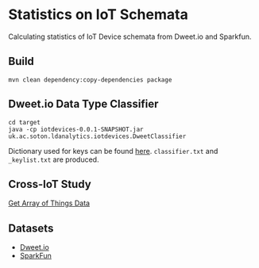 # Statistics on IoT Schemata

Calculating statistics of IoT Device schemata from Dweet.io and Sparkfun.

## Build

```
mvn clean dependency:copy-dependencies package
```

## Dweet.io Data Type Classifier

```
cd target
java -cp iotdevices-0.0.1-SNAPSHOT.jar uk.ac.soton.ldanalytics.iotdevices.DweetClassifier
```

Dictionary used for keys can be found [here](https://github.com/eugenesiow/iotdevices/blob/master/src/main/java/uk/ac/soton/ldanalytics/iotdevices/DweetClassifier.java).
`classifier.txt` and `_keylist.txt` are produced.

## Cross-IoT Study

[Get Array of Things Data](https://github.com/eugenesiow/iotdevices/tree/master/array_of_things)

## Datasets

- [Dweet.io](https://github.com/eugenesiow/iotdevices/releases/tag/v1.1)
- [SparkFun](https://github.com/eugenesiow/iotdevices/releases/tag/sparkfun)
